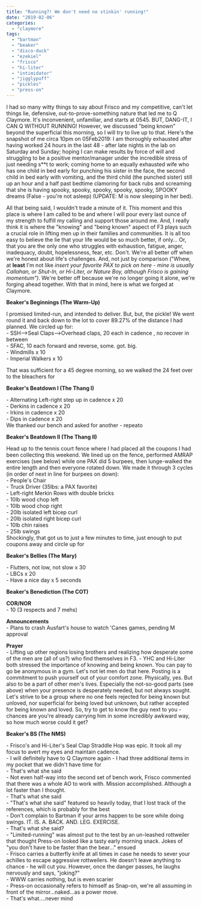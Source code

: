 ```yaml
---
title: "Running?! We don't need no stinkin' running!"
date: "2019-02-06"
categories: 
  - "claymore"
tags: 
  - "bartman"
  - "beaker"
  - "disco-duck"
  - "ezekiel"
  - "frisco"
  - "hi-liter"
  - "intimidator"
  - "jigglypuff"
  - "pickles"
  - "press-on"
---
```


I had so many witty things to say about Frisco and my competitive, can't let things lie, defensive, out-to-prove-something nature that led me to Q Claymore. It's inconvenient, unfamiliar, and starts at 0545. BUT, DANG-IT, I CAN Q WITHOUT RUNNING! However, we discussed "being known" beyond the superficial this morning, so I will try to live up to that. Here's the snapshot of me circa 10pm on 05Feb2019: I am thoroughly exhausted after having worked 24 hours in the last 48 - after late nights in the lab on Saturday and Sunday; hoping I can make results by force of will and struggling to be a positive mentor/manager under the incredible stress of just needing s\*\*t to work; coming home to an equally exhausted wife who has one child in bed early for punching his sister in the face, the second child in bed early with vomiting, and the third child (the punched sister) still up an hour and a half past bedtime clamoring for back rubs and screaming that she is having spooky, spooky, spooky, spooky, spooky, SPOOKY dreams (False - you're not asleep) (UPDATE: M is now sleeping in her bed).

All that being said, I wouldn't trade a minute of it. This moment and this place is where I am called to be and where I will pour every last ounce of my strength to fulfill my calling and support those around me. And, I really think it is where the "knowing" and "being known" aspect of F3 plays such a crucial role in lifting men up in their families and communities. It is all too easy to believe the lie that your life would be so much better, if only... Or, that you are the only one who struggles with exhaustion, fatigue, anger, inadequacy, doubt, hopelessness, fear, etc. Don't. We're all better off when we're honest about life's challenges. And, not just by comparison ("Whew, at **least** I'm not like _insert your favorite PAX to pick on here - mine is usually Callahan, or Shut-In, or Hi-Liter, or Nature Boy, although Frisco is gaining momentum")_. We're better off because we're no longer going it alone, we're forging ahead together. With that in mind, here is what we forged at Claymore.

**Beaker's Beginnings (The Warm-Up)**  
  
I promised limited-run, and intended to deliver. But, but, the pickle! We went round it and back down to the lot to cover 89.27% of the distance I had planned. We circled up for:  
\- SSH-->Seal Claps-->Overhead claps, 20 each in cadence , no recover in between  
\- SFAC, 10 each forward and reverse, some. got. big.  
\- Windmills x 10  
\- Imperial Walkers x 10  
  
That was sufficient for a 45 degree morning, so we walked the 24 feet over to the bleachers for  
  
**Beaker's Beatdown I (The Thang I)**  
  
\- Alternating Left-right step up in cadence x 20  
\- Derkins in cadence x 20  
\- Irkins in cadence x 20  
\- Dips in cadence x 20  
We thanked our bench and asked for another - repeato  
  
**Beaker's Beatdown II (The Thang II)**  
  
Head up to the tennis court fence where I had placed all the coupons I had been collecting this weekend. We lined up on the fence, performed AMRAP exercises (see below) while one PAX did 5 burpees, then lunge-walked the entire length and then everyone rotated down. We made it through 3 cycles (in order of next in line for burpees on down):  
\- People's Chair  
\- Truck Driver (35lbs: a PAX favorite)  
\- Left-right Merkin Rows with double bricks  
\- 10lb wood chop left  
\- 10lb wood chop right  
\- 20lb isolated left bicep curl  
\- 20lb isolated right bicep curl  
\- 10lb chin raises  
\- 25lb swings  
Shockingly, that got us to just a few minutes to time, just enough to put coupons away and circle up for  
  
**Beaker's Bellies (The Mary)**  
  
\- Flutters, not low, not slow x 30  
\- LBCs x 20  
\- Have a nice day x 5 seconds  
  
**Beaker's Benediction (The COT)**  
  
**COR/NOR**  
\- 10 (3 respects and 7 mehs)  
  
**Announcements**  
\- Plans to crash Ausfart's house to watch 'Canes games, pending M approval  
  
**Prayer**  
\- Lifting up other regions losing brothers and realizing how desperate some of the men are (all of us?) who find themselves in F3. 
\- YHC and Hi-Liter both stressed the importance of knowing and being known. You can pay to go be anonymous in a gym. Let's not let men do that here. Posting is a commitment to push yourself out of your comfort zone. Physically, yes. But also to be a part of other men's lives. Especially the not-so-good parts (see above) when your presence is desperately needed, but not always sought. Let's strive to be a group where no one feels rejected for being known but unloved, nor superficial for being loved but unknown, but rather accepted for being known and loved. So, try to get to know the guy next to you - chances are you're already carrying him in some incredibly awkward way, so how much worse could it get?  
  
**Beaker's BS (The NMS)**  
  
\- Frisco's and Hi-Liter's Seal Clap Straddle Hop was epic. It took all my focus to avert my eyes and maintain cadence.  
\- I will definitely have to Q Claymore again - I had three additional items in my pocket that we didn't have time for  
\- That's what she said  
\- Not even half-way into the second set of bench work, Frisco commented that there was a whole AO to work with. Mission accomplished. Although a lot faster than I thought.  
\- That's what she said  
\- "That's what she said" featured so heavily today, that I lost track of the references, which is probably for the best  
\- Don't complain to Bartman if your arms happen to be sore while doing swings. IT. IS. A. BACK. AND. LEG. EXERCISE.  
\- That's what she said?  
\- "Limited-running" was almost put to the test by an un-leashed rottweiler that thought Press-on looked like a tasty early morning snack. Jokes of "you don't have to be faster than the bear..." ensued  
\- Frisco carries a butterfly knife at all times in case he needs to sever your achilles to escape aggressive rottweilers. He doesn't leave anything to chance - he will cut you. However, once the danger passes, he laughs nervously and says, "joking?"  
\- WWW carries nothing, but is even scarier  
\- Press-on occasionally refers to himself as Snap-on, we're all assuming in front of the mirror...naked...as a power move.  
\- That's what....never mind
